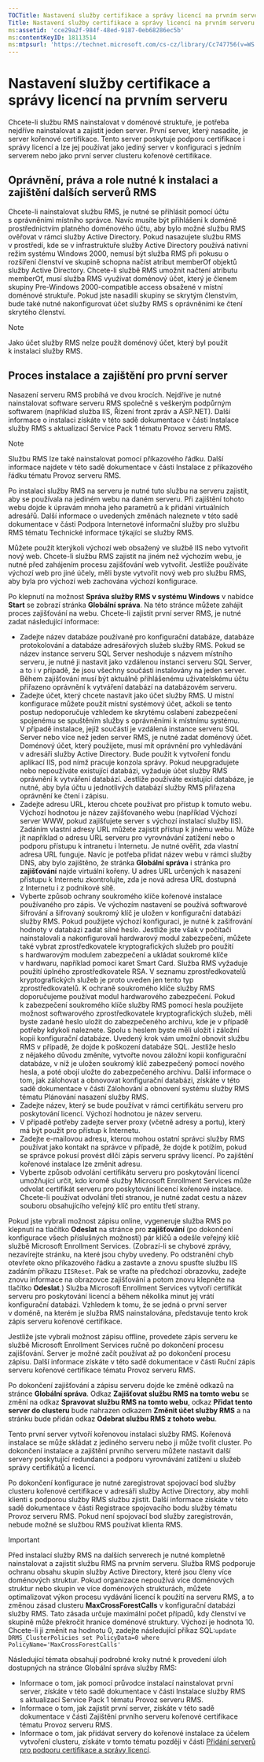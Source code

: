 ```yaml
---
TOCTitle: Nastavení služby certifikace a správy licencí na prvním serveru
Title: Nastavení služby certifikace a správy licencí na prvním serveru
ms:assetid: 'cce29a2f-984f-48ed-9187-0eb68286ec5b'
ms:contentKeyID: 18113514
ms:mtpsurl: 'https://technet.microsoft.com/cs-cz/library/Cc747756(v=WS.10)'
---
```


Nastavení služby certifikace a správy licencí na prvním serveru
===============================================================

Chcete-li službu RMS nainstalovat v doménové struktuře, je potřeba nejdříve nainstalovat a zajistit jeden server. První server, který nasadíte, je server kořenové certifikace. Tento server poskytuje podporu certifikace i správy licencí a lze jej používat jako jediný server v konfiguraci s jedním serverem nebo jako první server clusteru kořenové certifikace.

Oprávnění, práva a role nutné k instalaci a zajištění dalších serverů RMS
-------------------------------------------------------------------------

Chcete-li nainstalovat službu RMS, je nutné se přihlásit pomocí účtu s oprávněními místního správce. Navíc musíte být přihlášeni k doméně prostřednictvím platného doménového účtu, aby bylo možné službu RMS ověřovat v rámci služby Active Directory. Pokud nasazujete službu RMS v prostředí, kde se v infrastruktuře služby Active Directory používá nativní režim systému Windows 2000, nemusí být služba RMS při pokusu o rozšíření členství ve skupině schopna načíst atribut memberOf objektů služby Active Directory. Chcete-li službě RMS umožnit načtení atributu memberOf, musí služba RMS využívat doménový účet, který je členem skupiny Pre-Windows 2000-compatible access obsažené v místní doménové struktuře. Pokud jste nasadili skupiny se skrytým členstvím, bude také nutné nakonfigurovat účet služby RMS s oprávněními ke čtení skrytého členství.

> [!NOTE]
> Jako účet služby RMS nelze použít doménový účet, který byl použit k instalaci služby RMS. 

Proces instalace a zajištění pro první server
---------------------------------------------

Nasazení serveru RMS probíhá ve dvou krocích. Nejdříve je nutné nainstalovat software serveru RMS společně s veškerým podpůrným softwarem (například služba IIS, Řízení front zpráv a ASP.NET). Další informace o instalaci získáte v této sadě dokumentace v části Instalace služby RMS s aktualizací Service Pack 1 tématu Provoz serveru RMS.

> [!NOTE]
> Službu RMS lze také nainstalovat pomocí příkazového řádku. Další informace najdete v této sadě dokumentace v části Instalace z příkazového řádku tématu Provoz serveru RMS. 

Po instalaci služby RMS na serveru je nutné tuto službu na serveru zajistit, aby se používala na jediném webu na daném serveru. Při zajištění tohoto webu dojde k úpravám mnoha jeho parametrů a k přidání virtuálních adresářů. Další informace o uvedených změnách naleznete v této sadě dokumentace v části Podpora Internetové informační služby pro službu RMS tématu Technické informace týkající se služby RMS.

Můžete použít kterýkoli výchozí web obsažený ve službě IIS nebo vytvořit nový web. Chcete-li službu RMS zajistit na jiném než výchozím webu, je nutné před zahájením procesu zajišťování web vytvořit. Jestliže používáte výchozí web pro jiné účely, měli byste vytvořit nový web pro službu RMS, aby byla pro výchozí web zachována výchozí konfigurace.

Po klepnutí na možnost **Správa služby RMS v systému Windows** v nabídce **Start** se zobrazí stránka **Globální správa**. Na této stránce můžete zahájit proces zajišťování na webu. Chcete-li zajistit první server RMS, je nutné zadat následující informace:

-   Zadejte název databáze používané pro konfigurační databáze, databáze protokolování a databáze adresářových služeb služby RMS.
    Pokud se název instance serveru SQL Server neshoduje s názvem místního serveru, je nutné ji nastavit jako vzdálenou instanci serveru SQL Server, a to i v případě, že jsou všechny součásti instalovány na jeden server.
    Během zajišťování musí být aktuálně přihlášenému uživatelskému účtu přiřazeno oprávnění k vytváření databází na databázovém serveru.
-   Zadejte účet, který chcete nastavit jako účet služby RMS. U místní konfigurace můžete použít místní systémový účet, ačkoli se tento postup nedoporučuje vzhledem ke skrytému oslabení zabezpečení spojenému se spuštěním služby s oprávněními k místnímu systému.
    V případě instalace, jejíž součástí je vzdálená instance serveru SQL Server nebo více než jeden server RMS, je nutné zadat doménový účet. Doménový účet, který použijete, musí mít oprávnění pro vyhledávání v adresáři služby Active Directory. Bude použit k vytvoření fondu aplikací IIS, pod nímž pracuje konzola správy. Pokud neupgradujete nebo nepoužíváte existující databázi, vyžaduje účet služby RMS oprávnění k vytváření databází. Jestliže používáte existující databáze, je nutné, aby byla účtu u jednotlivých databází služby RMS přiřazena oprávnění ke čtení i zápisu.
-   Zadejte adresu URL, kterou chcete používat pro přístup k tomuto webu. Výchozí hodnotou je název zajišťovaného webu (například Výchozí server WWW, pokud zajišťujete server s výchozí instalací služby IIS). Zadáním vlastní adresy URL můžete zajistit přístup k jinému webu. Může jít například o adresu URL serveru pro vyrovnávání zatížení nebo o podporu přístupu k intranetu i Internetu. Je nutné ověřit, zda vlastní adresa URL funguje. Navíc je potřeba přidat název webu v rámci služby DNS, aby bylo zajištěno, že stránka **Globální správa** i stránka pro **zajišťování** najde virtuální kořeny. U adres URL určených k nasazení přístupu k Internetu zkontrolujte, zda je nová adresa URL dostupná z Internetu i z podnikové sítě.
-   Vyberte způsob ochrany soukromého klíče kořenové instalace používaného pro zápis. Ve výchozím nastavení se používá softwarové šifrování a šifrovaný soukromý klíč je uložen v konfigurační databázi služby RMS. Pokud použijete výchozí konfiguraci, je nutné k zašifrování hodnoty v databázi zadat silné heslo.
    Jestliže jste však v počítači nainstalovali a nakonfigurovali hardwarový modul zabezpečení, můžete také vybrat zprostředkovatele kryptografických služeb pro použití s hardwarovým modulem zabezpečení a ukládat soukromé klíče v hardwaru, například pomocí karet Smart Card. Služba RMS vyžaduje použití úplného zprostředkovatele RSA. V seznamu zprostředkovatelů kryptografických služeb je proto uveden jen tento typ zprostředkovatelů. K ochraně soukromého klíče služby RMS doporučujeme používat modul hardwarového zabezpečení.
    Pokud k zabezpečení soukromého klíče služby RMS pomocí hesla použijete možnost softwarového zprostředkovatele kryptografických služeb, měli byste zadané heslo uložit do zabezpečeného archivu, kde je v případě potřeby kdykoli naleznete. Spolu s heslem byste měli uložit i záložní kopii konfigurační databáze. Uvedený krok vám umožní obnovit službu RMS v případě, že dojde k poškození databáze SQL. Jestliže heslo z nějakého důvodu změníte, vytvořte novou záložní kopii konfigurační databáze, v níž je uložen soukromý klíč zabezpečený pomocí nového hesla, a poté obojí uložte do zabezpečeného archivu. Další informace o tom, jak zálohovat a obnovovat konfigurační databázi, získáte v této sadě dokumentace v části Zálohování a obnovení systému služby RMS tématu Plánování nasazení služby RMS.
-   Zadejte název, který se bude používat v rámci certifikátu serveru pro poskytování licencí. Výchozí hodnotou je název serveru.
-   V případě potřeby zadejte server proxy (včetně adresy a portu), který má být použit pro přístup k Internetu.
-   Zadejte e-mailovou adresu, kterou mohou ostatní správci služby RMS používat jako kontakt na správce v případě, že dojde k potížím, pokud se správce pokusí provést dílčí zápis serveru správy licencí. Po zajištění kořenové instalace lze změnit adresu.
-   Vyberte způsob odvolání certifikátu serveru pro poskytování licencí umožňující určit, kdo kromě služby Microsoft Enrollment Services může odvolat certifikát serveru pro poskytování licencí kořenové instalace. Chcete-li používat odvolání třetí stranou, je nutné zadat cestu a název souboru obsahujícího veřejný klíč pro entitu třetí strany.

Pokud jste vybrali možnost zápisu online, vygeneruje služba RMS po klepnutí na tlačítko **Odeslat** na stránce pro **zajišťování** (po dokončení konfigurace všech příslušných možností) pár klíčů a odešle veřejný klíč službě Microsoft Enrollment Services. (Zobrazí-li se chybové zprávy, nezavírejte stránku, na které jsou chyby uvedeny. Po odstranění chyb otevřete okno příkazového řádku a zastavte a znovu spusťte službu IIS zadáním příkazu `IISReset`. Pak se vraťte na předchozí obrazovku, zadejte znovu informace na obrazovce zajišťování a potom znovu klepněte na tlačítko **Odeslat**.) Služba Microsoft Enrollment Services vytvoří certifikát serveru pro poskytování licencí a během několika minut jej vrátí konfigurační databázi. Vzhledem k tomu, že se jedná o první server v doméně, na kterém je služba RMS nainstalována, představuje tento krok zápis serveru kořenové certifikace.

Jestliže jste vybrali možnost zápisu offline, provedete zápis serveru ke službě Microsoft Enrollment Services ručně po dokončení procesu zajišťování. Server je možné začít používat až po dokončení procesu zápisu. Další informace získáte v této sadě dokumentace v části Ruční zápis serveru kořenové certifikace tématu Provoz serveru RMS.

Po dokončení zajišťování a zápisu serveru dojde ke změně odkazů na stránce **Globální správa**. Odkaz **Zajišťovat službu RMS na tomto webu** se změní na odkaz **Spravovat službu RMS na tomto webu**, odkaz **Přidat tento server do clusteru** bude nahrazen odkazem **Změnit účet služby RMS** a na stránku bude přidán odkaz **Odebrat službu RMS z tohoto webu**.

Tento první server vytvoří kořenovou instalaci služby RMS. Kořenová instalace se může skládat z jediného serveru nebo ji může tvořit cluster. Po dokončení instalace a zajištění prvního serveru můžete nastavit další servery poskytující redundanci a podporu vyrovnávání zatížení u služeb správy certifikátů a licencí.

Po dokončení konfigurace je nutné zaregistrovat spojovací bod služby clusteru kořenové certifikace v adresáři služby Active Directory, aby mohli klienti s podporou služby RMS službu zjistit. Další informace získáte v této sadě dokumentace v části Registrace spojovacího bodu služby tématu Provoz serveru RMS. Pokud není spojovací bod služby zaregistrován, nebude možné se službou RMS používat klienta RMS.

> [!IMPORTANT]
> Před instalací služby RMS na dalších serverech je nutné kompletně nainstalovat a zajistit službu RMS na prvním serveru. Služba RMS podporuje ochranu obsahu skupin služby Active Directory, které jsou členy více doménových struktur. Pokud organizace nepoužívá více doménových struktur nebo skupin ve více doménových strukturách, můžete optimalizovat výkon procesu vydávání licencí k použití na serveru RMS, a to změnou zásad clusteru **MaxCrossForestCalls** v konfigurační databázi služby RMS. Tato zásada určuje maximální počet případů, kdy členství ve skupině může překročit hranice doménové struktury. Výchozí je hodnota 10. Chcete-li ji změnit na hodnotu 0, zadejte následující příkaz SQL:`update DRMS_ClusterPolicies set PolicyData=0 where PolicyName='MaxCrossForestCalls'` 

Následující témata obsahují podrobné kroky nutné k provedení úloh dostupných na stránce Globální správa služby RMS:

-   Informace o tom, jak pomocí průvodce instalací nainstalovat první server, získáte v této sadě dokumentace v části Instalace služby RMS s aktualizací Service Pack 1 tématu Provoz serveru RMS.
-   Informace o tom, jak zajistit první server, získáte v této sadě dokumentace v části Zajištění prvního serveru kořenové certifikace tématu Provoz serveru RMS.
-   Informace o tom, jak přidávat servery do kořenové instalace za účelem vytvoření clusteru, získáte v tomto tématu později v části [Přidání serverů pro podporu certifikace a správy licencí](https://technet.microsoft.com/089ceb62-2a96-444f-ab42-1d5deaabd0c3).
